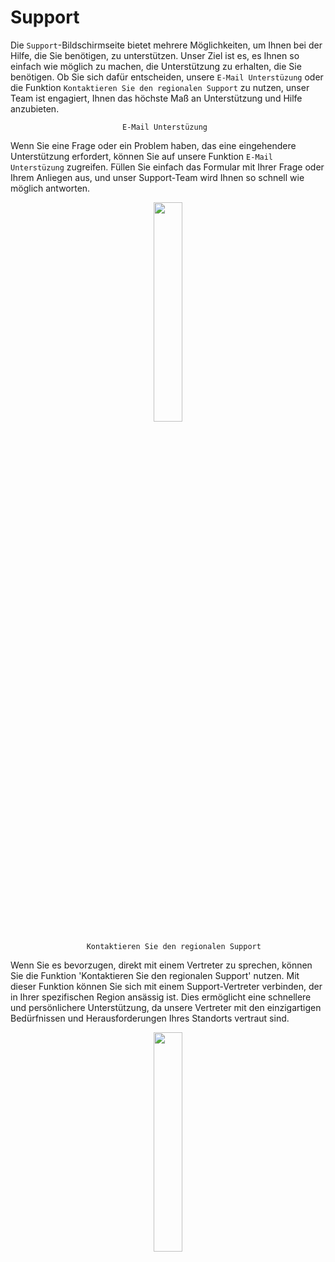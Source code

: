 # Support 

Die `Support`-Bildschirmseite bietet mehrere Möglichkeiten, um Ihnen bei der Hilfe, die Sie benötigen, zu unterstützen. Unser Ziel ist es, es Ihnen so einfach wie möglich zu machen, die Unterstützung zu erhalten, die Sie benötigen. Ob Sie sich dafür entscheiden, unsere `E-Mail Unterstüzung` oder die Funktion `Kontaktieren Sie den regionalen Support` zu nutzen, unser Team ist engagiert, Ihnen das höchste Maß an Unterstützung und Hilfe anzubieten.

                             E-Mail Unterstüzung
 Wenn Sie eine Frage oder ein Problem haben, das eine eingehendere Unterstützung erfordert, können Sie auf unsere Funktion `E-Mail Unterstüzung` zugreifen. Füllen Sie einfach das Formular mit Ihrer Frage oder Ihrem Anliegen aus, und unser Support-Team wird Ihnen so schnell wie möglich antworten.

 <p align="center"><img src="https://i.imgur.com/vM0OIZG.gif" width="30%"></p>


                     Kontaktieren Sie den regionalen Support      


Wenn Sie es bevorzugen, direkt mit einem Vertreter zu sprechen, können Sie die Funktion 'Kontaktieren Sie den regionalen Support' nutzen. Mit dieser Funktion können Sie sich mit einem Support-Vertreter verbinden, der in Ihrer spezifischen Region ansässig ist. Dies ermöglicht eine schnellere und persönlichere Unterstützung, da unsere Vertreter mit den einzigartigen Bedürfnissen und Herausforderungen Ihres Standorts vertraut sind.


<p align="center"><img src="https://i.imgur.com/ryXRHA1.gif" width="30%"></p>
